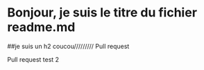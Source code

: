 # Bonjour, je suis le titre du fichier readme.md
##je suis un h2
coucou/////////
Pull request

Pull request test 2
